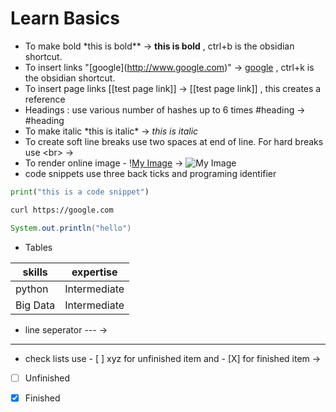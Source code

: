 # Learn Basics

* To make bold \*this is bold** -> **this is bold** ,  ctrl+b is the obsidian shortcut.
* To insert links "\[google](http://www.google.com)" -> [google](http://www.google.com) , ctrl+k is the obsidian shortcut.
* To insert page links \[[test page link]] -> [[test page link]] , this creates a reference
* Headings : use various number of hashes up to 6 times \#heading -> #heading 
* To make italic \*this is italic* -> *this is italic*
* To create soft line breaks use two spaces at end of line. For hard breaks use \<br> -> <br>
* To render online image - \![My Image](https://twitter.com/alexxubyte/status/1631697222076370944/photo/1) -> ![My Image](https://twitter.com/alexxubyte/status/1631697222076370944/photo/1)
* code snippets use three back ticks and programing identifier
```python 
print("this is a code snippet")
```

```sh
curl https://google.com
```

```java
System.out.println("hello")
```

* Tables

|skills|expertise|
|-----|----------|
|python|Intermediate|
|Big Data|Intermediate|

* line seperator \--- -> 
---
* check lists use \- [ ] xyz for unfinished item and \- [X] for finished item ->
- [ ] Unfinished
- [X] Finished



